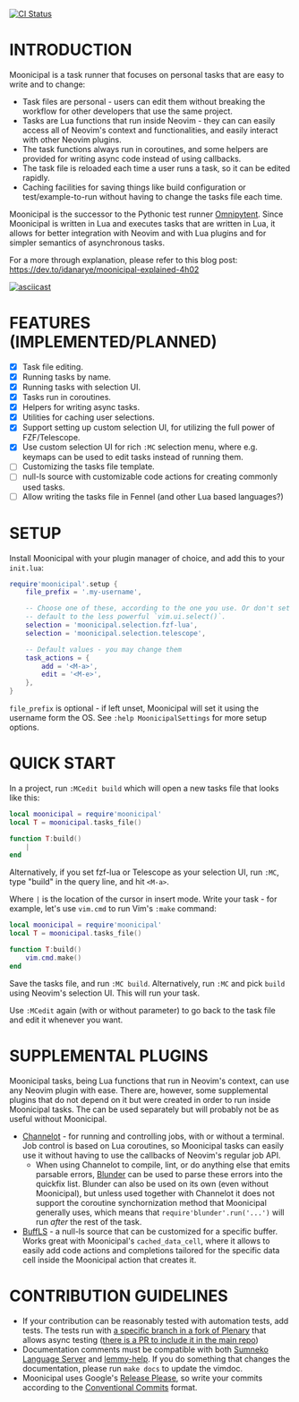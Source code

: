 [![CI Status](https://github.com/idanarye/nvim-moonicipal/workflows/CI/badge.svg)](https://github.com/idanarye/nvim-moonicipal/actions)

INTRODUCTION
============

Moonicipal is a task runner that focuses on personal tasks that are easy to
write and to change:

* Task files are personal - users can edit them without breaking the workflow for other developers that use the same project.
* Tasks are Lua functions that run inside Neovim - they can can easily access all of Neovim's context and functionalities, and easily interact with other Neovim plugins.
* The task functions always run in coroutines, and some helpers are provided for writing async code instead of using callbacks.
* The task file is reloaded each time a user runs a task, so it can be edited rapidly.
* Caching facilities for saving things like build configuration or test/example-to-run without having to change the tasks file each time.

Moonicipal is the successor to the Pythonic test runner [Omnipytent](https://github.com/idanarye/vim-omnipytent). Since Moonicipal is written in Lua and executes tasks that are written in Lua, it allows for better integration with Neovim and with Lua plugins and for simpler semantics of asynchronous tasks.

For a more through explanation, please refer to this blog post: https://dev.to/idanarye/moonicipal-explained-4h02

[![asciicast](https://asciinema.org/a/550522.svg)](https://asciinema.org/a/550522)

FEATURES (IMPLEMENTED/PLANNED)
==============================

* [x] Task file editing.
* [x] Running tasks by name.
* [x] Running tasks with selection UI.
* [x] Tasks run in coroutines.
* [x] Helpers for writing async tasks.
* [x] Utilities for caching user selections.
* [x] Support setting up custom selection UI, for utilizing the full power of FZF/Telescope.
* [x] Use custom selection UI for rich `:MC` selection menu, where e.g. keymaps can be used to edit tasks instead of running them.
* [ ] Customizing the tasks file template.
* [ ] null-ls source with customizable code actions for creating commonly used tasks.
* [ ] Allow writing the tasks file in Fennel (and other Lua based languages?)

SETUP
=====

Install Moonicipal with your plugin manager of choice, and add this to your `init.lua`:

```lua
require'moonicipal'.setup {
    file_prefix = '.my-username',

    -- Choose one of these, according to the one you use. Or don't set it and
    -- default to the less powerful `vim.ui.select()`.
    selection = 'moonicipal.selection.fzf-lua',
    selection = 'moonicipal.selection.telescope',

    -- Default values - you may change them
    task_actions = {
        add = '<M-a>',
        edit = '<M-e>',
    },
}
```

`file_prefix` is optional - if left unset, Moonicipal will set it using the username form the OS. See `:help MoonicipalSettings` for more setup options.

QUICK START
===========

In a project, run `:MCedit build` which will open a new tasks file that looks like this:

```lua
local moonicipal = require'moonicipal'
local T = moonicipal.tasks_file()

function T:build()
    |
end
```
Alternatively, if you set fzf-lua or Telescope as your selection UI, run `:MC`, type "build" in the query line, and hit `<M-a>`.

Where `|` is the location of the cursor in insert mode. Write your task - for example, let's use `vim.cmd` to run Vim's `:make` command:

```lua
local moonicipal = require'moonicipal'
local T = moonicipal.tasks_file()

function T:build()
    vim.cmd.make()
end
```

Save the tasks file, and run `:MC build`. Alternatively, run `:MC` and pick `build` using Neovim's selection UI. This will run your task.

Use `:MCedit` again (with or without parameter) to go back to the task file and edit it whenever you want.

SUPPLEMENTAL PLUGINS
====================

Moonicipal tasks, being Lua functions that run in Neovim's context, can use any Neovim plugin with ease. There are, however, some supplemental plugins that do not depend on it but were created in order to run inside Moonicipal tasks. The can be used separately but will probably not be as useful without Moonicipal.

* [Channelot](https://github.com/idanarye/nvim-channelot) - for running and controlling jobs, with or without a terminal. Job control is based on Lua coroutines, so Moonicipal tasks can easily use it without having to use the callbacks of Neovim's regular job API.
  * When using Channelot to compile, lint, or do anything else that emits parsable errors, [Blunder](https://github.com/idanarye/nvim-blunder) can be used to parse these errors into the quickfix list. Blunder can also be used on its own (even without Moonicipal), but unless used together with Channelot it does not support the coroutine synchornization method that Moonicipal generally uses, which means that `require'blunder'.run('...')` will run _after_ the rest of the task.
* [BuffLS](https://github.com/idanarye/nvim-buffls) - a null-ls source that can be customized for a specific buffer. Works great with Moonicipal's `cached_data_cell`, where it allows to easily add code actions and completions tailored for the specific data cell inside the Moonicipal action that creates it.

CONTRIBUTION GUIDELINES
=======================

* If your contribution can be reasonably tested with automation tests, add tests. The tests run with [a specific branch in a fork of Plenary](https://github.com/idanarye/plenary.nvim/tree/async-testing) that allows async testing ([there is a PR to include it in the main repo](https://github.com/nvim-lua/plenary.nvim/pull/426))
* Documentation comments must be compatible with both [Sumneko Language Server](https://github.com/sumneko/lua-language-server/wiki/Annotations) and [lemmy-help](https://github.com/numToStr/lemmy-help/blob/master/emmylua.md). If you do something that changes the documentation, please run `make docs` to update the vimdoc.
* Moonicipal uses Google's [Release Please](https://github.com/googleapis/release-please), so write your commits according to the [Conventional Commits](https://www.conventionalcommits.org/en/v1.0.0/) format.
